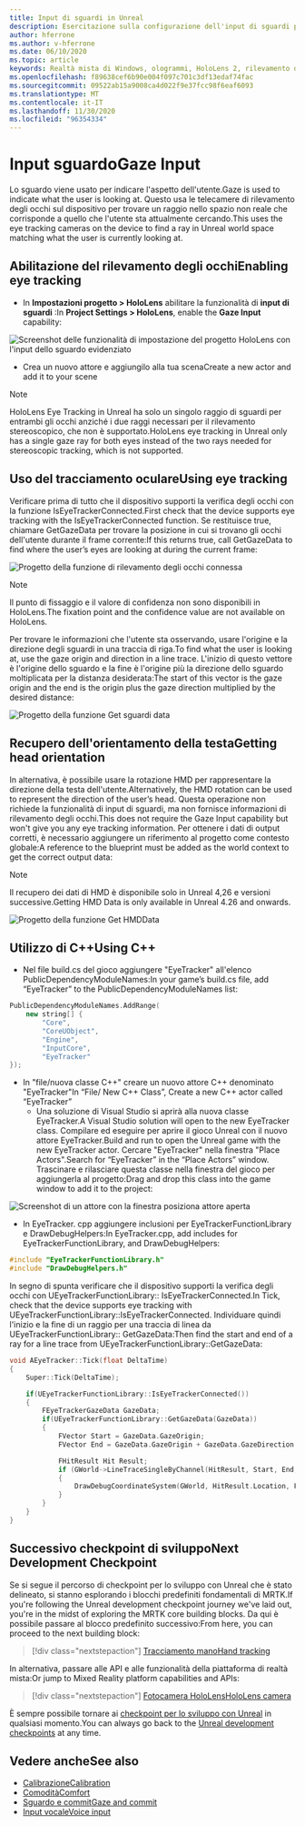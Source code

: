 ```yaml
---
title: Input di sguardi in Unreal
description: Esercitazione sulla configurazione dell'input di sguardi per HoloLens e Unreal Engine
author: hferrone
ms.author: v-hferrone
ms.date: 06/10/2020
ms.topic: article
keywords: Realtà mista di Windows, ologrammi, HoloLens 2, rilevamento degli occhi, input di sguardi, visualizzazione montata su schermo, Unreal Engine, auricolare realtà mista, auricolare della realtà mista di Windows, auricolare della realtà virtuale
ms.openlocfilehash: f89638cef6b90e004f097c701c3df13edaf74fac
ms.sourcegitcommit: 09522ab15a9008ca4d022f9e37fcc98f6eaf6093
ms.translationtype: MT
ms.contentlocale: it-IT
ms.lasthandoff: 11/30/2020
ms.locfileid: "96354334"
---
```

# <a name="gaze-input"></a><span data-ttu-id="03230-104">Input sguardo</span><span class="sxs-lookup"><span data-stu-id="03230-104">Gaze Input</span></span>

<span data-ttu-id="03230-105">Lo sguardo viene usato per indicare l'aspetto dell'utente.</span><span class="sxs-lookup"><span data-stu-id="03230-105">Gaze is used to indicate what the user is looking at.</span></span>  <span data-ttu-id="03230-106">Questo usa le telecamere di rilevamento degli occhi sul dispositivo per trovare un raggio nello spazio non reale che corrisponde a quello che l'utente sta attualmente cercando.</span><span class="sxs-lookup"><span data-stu-id="03230-106">This uses the eye tracking cameras on the device to find a ray in Unreal world space matching what the user is currently looking at.</span></span>

## <a name="enabling-eye-tracking"></a><span data-ttu-id="03230-107">Abilitazione del rilevamento degli occhi</span><span class="sxs-lookup"><span data-stu-id="03230-107">Enabling eye tracking</span></span>

- <span data-ttu-id="03230-108">In **Impostazioni progetto > HoloLens** abilitare la funzionalità di **input di sguardi** :</span><span class="sxs-lookup"><span data-stu-id="03230-108">In **Project Settings > HoloLens**, enable the **Gaze Input** capability:</span></span>

![Screenshot delle funzionalità di impostazione del progetto HoloLens con l'input dello sguardo evidenziato](images/unreal-gaze-img-01.png)

- <span data-ttu-id="03230-110">Crea un nuovo attore e aggiungilo alla tua scena</span><span class="sxs-lookup"><span data-stu-id="03230-110">Create a new actor and add it to your scene</span></span>

> [!NOTE] 
> <span data-ttu-id="03230-111">HoloLens Eye Tracking in Unreal ha solo un singolo raggio di sguardi per entrambi gli occhi anziché i due raggi necessari per il rilevamento stereoscopico, che non è supportato.</span><span class="sxs-lookup"><span data-stu-id="03230-111">HoloLens eye tracking in Unreal only has a single gaze ray for both eyes instead of the two rays needed for stereoscopic tracking, which is not supported.</span></span>

## <a name="using-eye-tracking"></a><span data-ttu-id="03230-112">Uso del tracciamento oculare</span><span class="sxs-lookup"><span data-stu-id="03230-112">Using eye tracking</span></span>

<span data-ttu-id="03230-113">Verificare prima di tutto che il dispositivo supporti la verifica degli occhi con la funzione IsEyeTrackerConnected.</span><span class="sxs-lookup"><span data-stu-id="03230-113">First check that the device supports eye tracking with the IsEyeTrackerConnected function.</span></span>  <span data-ttu-id="03230-114">Se restituisce true, chiamare GetGazeData per trovare la posizione in cui si trovano gli occhi dell'utente durante il frame corrente:</span><span class="sxs-lookup"><span data-stu-id="03230-114">If this returns true, call GetGazeData to find where the user’s eyes are looking at during the current frame:</span></span>

![Progetto della funzione di rilevamento degli occhi connessa](images/unreal-gaze-img-02.png)

> [!NOTE]
> <span data-ttu-id="03230-116">Il punto di fissaggio e il valore di confidenza non sono disponibili in HoloLens.</span><span class="sxs-lookup"><span data-stu-id="03230-116">The fixation point and the confidence value are not available on HoloLens.</span></span>

<span data-ttu-id="03230-117">Per trovare le informazioni che l'utente sta osservando, usare l'origine e la direzione degli sguardi in una traccia di riga.</span><span class="sxs-lookup"><span data-stu-id="03230-117">To find what the user is looking at, use the gaze origin and direction in a line trace.</span></span>  <span data-ttu-id="03230-118">L'inizio di questo vettore è l'origine dello sguardo e la fine è l'origine più la direzione dello sguardo moltiplicata per la distanza desiderata:</span><span class="sxs-lookup"><span data-stu-id="03230-118">The start of this vector is the gaze origin and the end is the origin plus the gaze direction multiplied by the desired distance:</span></span>

![Progetto della funzione Get sguardi data](images/unreal-gaze-img-03.png)

## <a name="getting-head-orientation"></a><span data-ttu-id="03230-120">Recupero dell'orientamento della testa</span><span class="sxs-lookup"><span data-stu-id="03230-120">Getting head orientation</span></span>

<span data-ttu-id="03230-121">In alternativa, è possibile usare la rotazione HMD per rappresentare la direzione della testa dell'utente.</span><span class="sxs-lookup"><span data-stu-id="03230-121">Alternatively, the HMD rotation can be used to represent the direction of the user’s head.</span></span>  <span data-ttu-id="03230-122">Questa operazione non richiede la funzionalità di input di sguardi, ma non fornisce informazioni di rilevamento degli occhi.</span><span class="sxs-lookup"><span data-stu-id="03230-122">This does not require the Gaze Input capability but won't give you any eye tracking information.</span></span>  <span data-ttu-id="03230-123">Per ottenere i dati di output corretti, è necessario aggiungere un riferimento al progetto come contesto globale:</span><span class="sxs-lookup"><span data-stu-id="03230-123">A reference to the blueprint must be added as the world context to get the correct output data:</span></span>

> [!NOTE]
> <span data-ttu-id="03230-124">Il recupero dei dati di HMD è disponibile solo in Unreal 4,26 e versioni successive.</span><span class="sxs-lookup"><span data-stu-id="03230-124">Getting HMD Data is only available in Unreal 4.26 and onwards.</span></span>

![Progetto della funzione Get HMDData](images/unreal-gaze-img-04.png)

## <a name="using-c"></a><span data-ttu-id="03230-126">Utilizzo di C++</span><span class="sxs-lookup"><span data-stu-id="03230-126">Using C++</span></span> 

- <span data-ttu-id="03230-127">Nel file build.cs del gioco aggiungere "EyeTracker" all'elenco PublicDependencyModuleNames:</span><span class="sxs-lookup"><span data-stu-id="03230-127">In your game’s build.cs file, add “EyeTracker” to the PublicDependencyModuleNames list:</span></span>

```cpp
PublicDependencyModuleNames.AddRange(
    new string[] {
        "Core",
        "CoreUObject",
        "Engine",
        "InputCore",
        "EyeTracker"
});
```

- <span data-ttu-id="03230-128">In "file/nuova classe C++" creare un nuovo attore C++ denominato "EyeTracker"</span><span class="sxs-lookup"><span data-stu-id="03230-128">In “File/ New C++ Class”, Create a new C++ actor called “EyeTracker”</span></span>
    - <span data-ttu-id="03230-129">Una soluzione di Visual Studio si aprirà alla nuova classe EyeTracker.</span><span class="sxs-lookup"><span data-stu-id="03230-129">A Visual Studio solution will open to the new EyeTracker class.</span></span> <span data-ttu-id="03230-130">Compilare ed eseguire per aprire il gioco Unreal con il nuovo attore EyeTracker.</span><span class="sxs-lookup"><span data-stu-id="03230-130">Build and run to open the Unreal game with the new EyeTracker actor.</span></span>  <span data-ttu-id="03230-131">Cercare "EyeTracker" nella finestra "Place Actors".</span><span class="sxs-lookup"><span data-stu-id="03230-131">Search for “EyeTracker” in the “Place Actors” window.</span></span>  <span data-ttu-id="03230-132">Trascinare e rilasciare questa classe nella finestra del gioco per aggiungerla al progetto:</span><span class="sxs-lookup"><span data-stu-id="03230-132">Drag and drop this class into the game window to add it to the project:</span></span>

![Screenshot di un attore con la finestra posiziona attore aperta](images/unreal-gaze-img-06.png)

- <span data-ttu-id="03230-134">In EyeTracker. cpp aggiungere inclusioni per EyeTrackerFunctionLibrary e DrawDebugHelpers:</span><span class="sxs-lookup"><span data-stu-id="03230-134">In EyeTracker.cpp, add includes for EyeTrackerFunctionLibrary, and DrawDebugHelpers:</span></span>

```cpp
#include "EyeTrackerFunctionLibrary.h"
#include "DrawDebugHelpers.h"
```

<span data-ttu-id="03230-135">In segno di spunta verificare che il dispositivo supporti la verifica degli occhi con UEyeTrackerFunctionLibrary:: IsEyeTrackerConnected.</span><span class="sxs-lookup"><span data-stu-id="03230-135">In Tick, check that the device supports eye tracking with UEyeTrackerFunctionLibrary::IsEyeTrackerConnected.</span></span>  <span data-ttu-id="03230-136">Individuare quindi l'inizio e la fine di un raggio per una traccia di linea da UEyeTrackerFunctionLibrary:: GetGazeData:</span><span class="sxs-lookup"><span data-stu-id="03230-136">Then find the start and end of a ray for a line trace from UEyeTrackerFunctionLibrary::GetGazeData:</span></span>

```cpp
void AEyeTracker::Tick(float DeltaTime)
{
    Super::Tick(DeltaTime);

    if(UEyeTrackerFunctionLibrary::IsEyeTrackerConnected())
    {
        FEyeTrackerGazeData GazeData;
        if(UEyeTrackerFunctionLibrary::GetGazeData(GazeData))
        {
            FVector Start = GazeData.GazeOrigin;
            FVector End = GazeData.GazeOrigin + GazeData.GazeDirection * 100;

            FHitResult Hit Result;
            if (GWorld->LineTraceSingleByChannel(HitResult, Start, End, ECollisionChannel::ECC_Visiblity))
            {
                DrawDebugCoordinateSystem(GWorld, HitResult.Location, FQuat::Identity.Rotator(), 10);
            }
        }
    }
}
```

## <a name="next-development-checkpoint"></a><span data-ttu-id="03230-137">Successivo checkpoint di sviluppo</span><span class="sxs-lookup"><span data-stu-id="03230-137">Next Development Checkpoint</span></span>

<span data-ttu-id="03230-138">Se si segue il percorso di checkpoint per lo sviluppo con Unreal che è stato delineato, si stanno esplorando i blocchi predefiniti fondamentali di MRTK.</span><span class="sxs-lookup"><span data-stu-id="03230-138">If you're following the Unreal development checkpoint journey we've laid out, you're in the midst of exploring the MRTK core building blocks.</span></span> <span data-ttu-id="03230-139">Da qui è possibile passare al blocco predefinito successivo:</span><span class="sxs-lookup"><span data-stu-id="03230-139">From here, you can proceed to the next building block:</span></span> 

> [!div class="nextstepaction"]
> [<span data-ttu-id="03230-140">Tracciamento mano</span><span class="sxs-lookup"><span data-stu-id="03230-140">Hand tracking</span></span>](unreal-hand-tracking.md)

<span data-ttu-id="03230-141">In alternativa, passare alle API e alle funzionalità della piattaforma di realtà mista:</span><span class="sxs-lookup"><span data-stu-id="03230-141">Or jump to Mixed Reality platform capabilities and APIs:</span></span>

> [!div class="nextstepaction"]
> [<span data-ttu-id="03230-142">Fotocamera HoloLens</span><span class="sxs-lookup"><span data-stu-id="03230-142">HoloLens camera</span></span>](unreal-hololens-camera.md)

<span data-ttu-id="03230-143">È sempre possibile tornare ai [checkpoint per lo sviluppo con Unreal](unreal-development-overview.md#2-core-building-blocks) in qualsiasi momento.</span><span class="sxs-lookup"><span data-stu-id="03230-143">You can always go back to the [Unreal development checkpoints](unreal-development-overview.md#2-core-building-blocks) at any time.</span></span>

## <a name="see-also"></a><span data-ttu-id="03230-144">Vedere anche</span><span class="sxs-lookup"><span data-stu-id="03230-144">See also</span></span>
* [<span data-ttu-id="03230-145">Calibrazione</span><span class="sxs-lookup"><span data-stu-id="03230-145">Calibration</span></span>](../../calibration.md)
* [<span data-ttu-id="03230-146">Comodità</span><span class="sxs-lookup"><span data-stu-id="03230-146">Comfort</span></span>](../../design/comfort.md)
* [<span data-ttu-id="03230-147">Sguardo e commit</span><span class="sxs-lookup"><span data-stu-id="03230-147">Gaze and commit</span></span>](../../design/gaze-and-commit.md)
* [<span data-ttu-id="03230-148">Input vocale</span><span class="sxs-lookup"><span data-stu-id="03230-148">Voice input</span></span>](../../out-of-scope/voice-design.md)
